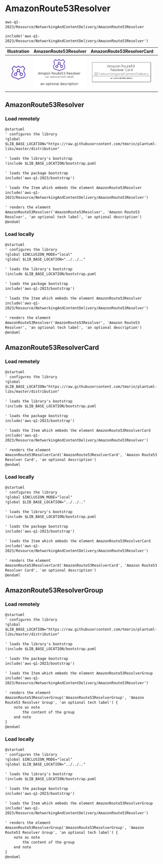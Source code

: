 # AmazonRoute53Resolver


```text
aws-q1-2023/Resource/NetworkingAndContentDelivery/AmazonRoute53Resolver
```

```text
include('aws-q1-2023/Resource/NetworkingAndContentDelivery/AmazonRoute53Resolver')
```



| Illustration | AmazonRoute53Resolver | AmazonRoute53ResolverCard | AmazonRoute53ResolverGroup |
| :---: | :---: | :---: | :---: |
| ![illustration for Illustration](../../../aws-q1-2023/Resource/NetworkingAndContentDelivery/AmazonRoute53Resolver.png) | ![illustration for AmazonRoute53Resolver](../../../aws-q1-2023/Resource/NetworkingAndContentDelivery/AmazonRoute53Resolver.Local.png) | ![illustration for AmazonRoute53ResolverCard](../../../aws-q1-2023/Resource/NetworkingAndContentDelivery/AmazonRoute53ResolverCard.Local.png) | ![illustration for AmazonRoute53ResolverGroup](../../../aws-q1-2023/Resource/NetworkingAndContentDelivery/AmazonRoute53ResolverGroup.Local.png) |




## AmazonRoute53Resolver

### Load remotely
```plantuml
@startuml
' configures the library
!global $LIB_BASE_LOCATION="https://raw.githubusercontent.com/tmorin/plantuml-libs/master/distribution"

' loads the library's bootstrap
!include $LIB_BASE_LOCATION/bootstrap.puml

' loads the package bootstrap
include('aws-q1-2023/bootstrap')

' loads the Item which embeds the element AmazonRoute53Resolver
include('aws-q1-2023/Resource/NetworkingAndContentDelivery/AmazonRoute53Resolver')

' renders the element
AmazonRoute53Resolver('AmazonRoute53Resolver', 'Amazon Route53 Resolver', 'an optional tech label', 'an optional description')
@enduml
```

### Load locally
```plantuml
@startuml
' configures the library
!global $INCLUSION_MODE="local"
!global $LIB_BASE_LOCATION="../../.."

' loads the library's bootstrap
!include $LIB_BASE_LOCATION/bootstrap.puml

' loads the package bootstrap
include('aws-q1-2023/bootstrap')

' loads the Item which embeds the element AmazonRoute53Resolver
include('aws-q1-2023/Resource/NetworkingAndContentDelivery/AmazonRoute53Resolver')

' renders the element
AmazonRoute53Resolver('AmazonRoute53Resolver', 'Amazon Route53 Resolver', 'an optional tech label', 'an optional description')
@enduml
```

## AmazonRoute53ResolverCard

### Load remotely
```plantuml
@startuml
' configures the library
!global $LIB_BASE_LOCATION="https://raw.githubusercontent.com/tmorin/plantuml-libs/master/distribution"

' loads the library's bootstrap
!include $LIB_BASE_LOCATION/bootstrap.puml

' loads the package bootstrap
include('aws-q1-2023/bootstrap')

' loads the Item which embeds the element AmazonRoute53ResolverCard
include('aws-q1-2023/Resource/NetworkingAndContentDelivery/AmazonRoute53Resolver')

' renders the element
AmazonRoute53ResolverCard('AmazonRoute53ResolverCard', 'Amazon Route53 Resolver Card', 'an optional description')
@enduml
```

### Load locally
```plantuml
@startuml
' configures the library
!global $INCLUSION_MODE="local"
!global $LIB_BASE_LOCATION="../../.."

' loads the library's bootstrap
!include $LIB_BASE_LOCATION/bootstrap.puml

' loads the package bootstrap
include('aws-q1-2023/bootstrap')

' loads the Item which embeds the element AmazonRoute53ResolverCard
include('aws-q1-2023/Resource/NetworkingAndContentDelivery/AmazonRoute53Resolver')

' renders the element
AmazonRoute53ResolverCard('AmazonRoute53ResolverCard', 'Amazon Route53 Resolver Card', 'an optional description')
@enduml
```

## AmazonRoute53ResolverGroup

### Load remotely
```plantuml
@startuml
' configures the library
!global $LIB_BASE_LOCATION="https://raw.githubusercontent.com/tmorin/plantuml-libs/master/distribution"

' loads the library's bootstrap
!include $LIB_BASE_LOCATION/bootstrap.puml

' loads the package bootstrap
include('aws-q1-2023/bootstrap')

' loads the Item which embeds the element AmazonRoute53ResolverGroup
include('aws-q1-2023/Resource/NetworkingAndContentDelivery/AmazonRoute53Resolver')

' renders the element
AmazonRoute53ResolverGroup('AmazonRoute53ResolverGroup', 'Amazon Route53 Resolver Group', 'an optional tech label') {
    note as note
        the content of the group
    end note
}
@enduml
```

### Load locally
```plantuml
@startuml
' configures the library
!global $INCLUSION_MODE="local"
!global $LIB_BASE_LOCATION="../../.."

' loads the library's bootstrap
!include $LIB_BASE_LOCATION/bootstrap.puml

' loads the package bootstrap
include('aws-q1-2023/bootstrap')

' loads the Item which embeds the element AmazonRoute53ResolverGroup
include('aws-q1-2023/Resource/NetworkingAndContentDelivery/AmazonRoute53Resolver')

' renders the element
AmazonRoute53ResolverGroup('AmazonRoute53ResolverGroup', 'Amazon Route53 Resolver Group', 'an optional tech label') {
    note as note
        the content of the group
    end note
}
@enduml
```

